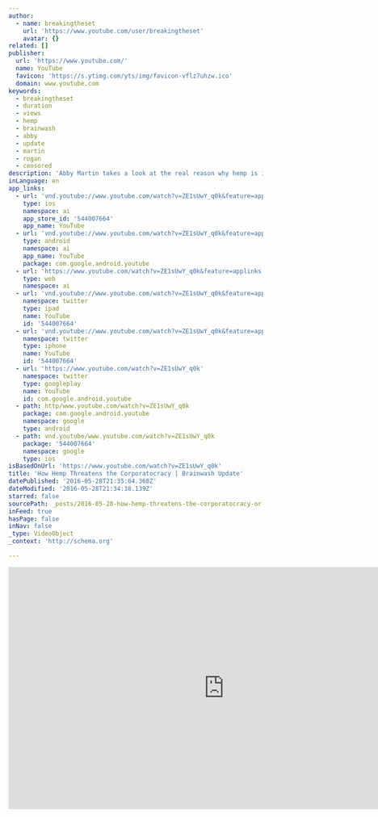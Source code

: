```yaml
---
author:
  - name: breakingtheset
    url: 'https://www.youtube.com/user/breakingtheset'
    avatar: {}
related: []
publisher:
  url: 'https://www.youtube.com/'
  name: YouTube
  favicon: 'https://s.ytimg.com/yts/img/favicon-vflz7uhzw.ico'
  domain: www.youtube.com
keywords:
  - breakingtheset
  - duration
  - views
  - hemp
  - brainwash
  - abby
  - update
  - martin
  - rogan
  - censored
description: 'Abby Martin takes a look at the real reason why hemp is illegal in the US, the truth might surprise you. LIKE Breaking the Set @ http://fb.me/BreakingTheSet FOLLOW Abby Martin @ http://twitter.com/AbbyMartin'
inLanguage: en
app_links:
  - url: 'vnd.youtube://www.youtube.com/watch?v=ZE1sUwY_q0k&feature=applinks'
    type: ios
    namespace: ai
    app_store_id: '544007664'
    app_name: YouTube
  - url: 'vnd.youtube://www.youtube.com/watch?v=ZE1sUwY_q0k&feature=applinks'
    type: android
    namespace: ai
    app_name: YouTube
    package: com.google.android.youtube
  - url: 'https://www.youtube.com/watch?v=ZE1sUwY_q0k&feature=applinks'
    type: web
    namespace: ai
  - url: 'vnd.youtube://www.youtube.com/watch?v=ZE1sUwY_q0k&feature=applinks'
    namespace: twitter
    type: ipad
    name: YouTube
    id: '544007664'
  - url: 'vnd.youtube://www.youtube.com/watch?v=ZE1sUwY_q0k&feature=applinks'
    namespace: twitter
    type: iphone
    name: YouTube
    id: '544007664'
  - url: 'https://www.youtube.com/watch?v=ZE1sUwY_q0k'
    namespace: twitter
    type: googleplay
    name: YouTube
    id: com.google.android.youtube
  - path: http/www.youtube.com/watch?v=ZE1sUwY_q0k
    package: com.google.android.youtube
    namespace: google
    type: android
  - path: vnd.youtube/www.youtube.com/watch?v=ZE1sUwY_q0k
    package: '544007664'
    namespace: google
    type: ios
isBasedOnUrl: 'https://www.youtube.com/watch?v=ZE1sUwY_q0k'
title: 'How Hemp Threatens the Corporatocracy | Brainwash Update'
datePublished: '2016-05-28T21:35:04.368Z'
dateModified: '2016-05-28T21:34:38.139Z'
starred: false
sourcePath: _posts/2016-05-28-how-hemp-threatens-the-corporatocracy-or-brainwash-update.md
inFeed: true
hasPage: false
inNav: false
_type: VideoObject
_context: 'http://schema.org'

---
```

<iframe src="https://cdn.embedly.com/widgets/media.html?src=https%3A%2F%2Fwww.youtube.com%2Fembed%2FZE1sUwY_q0k%3Ffeature%3Doembed&amp;url=http%3A%2F%2Fwww.youtube.com%2Fwatch%3Fv%3DZE1sUwY_q0k&amp;image=https%3A%2F%2Fi.ytimg.com%2Fvi%2FZE1sUwY_q0k%2Fhqdefault.jpg&amp;key=b7d04c9b404c499eba89ee7072e1c4f7&amp;type=text%2Fhtml&amp;schema=youtube" width="854" height="480" scrolling="no" frameborder="0" allowfullscreen="" style=""></iframe>